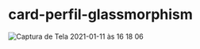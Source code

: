 # card-perfil-glassmorphism


![Captura de Tela 2021-01-11 às 16 18 06](https://user-images.githubusercontent.com/4931735/104227762-a6469280-5428-11eb-9248-c72367627fba.png)
